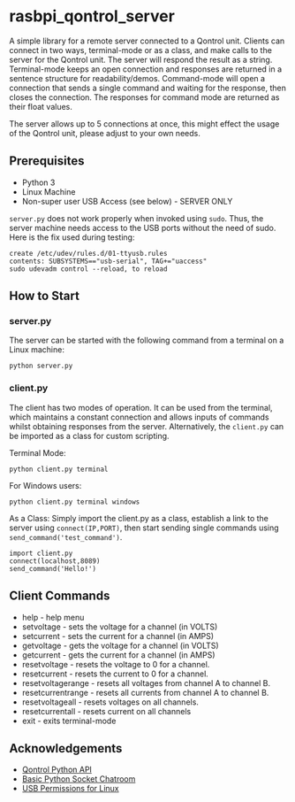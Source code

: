 # rasbpi_qontrol_server

A simple library for a remote server connected to a Qontrol unit. Clients can connect in two ways, terminal-mode or as a class, and make calls to the server for the Qontrol unit. The server will respond the result as a string. Terminal-mode keeps an open connection and responses are returned in a sentence structure for readability/demos. Command-mode will open a connection that sends a single command and waiting for the response, then closes the connection. The responses for command mode are returned as their float values.

The server allows up to 5 connections at once, this might effect the usage of the Qontrol unit, please adjust to your own needs.

## Prerequisites
* Python 3
* Linux Machine
* Non-super user USB Access (see below) - SERVER ONLY

`server.py` does not work properly when invoked using `sudo`. Thus, the server machine needs access to the USB ports without the need of sudo. Here is the fix used during testing:
```
create /etc/udev/rules.d/01-ttyusb.rules
contents: SUBSYSTEMS=="usb-serial", TAG+="uaccess"
sudo udevadm control --reload, to reload
```

## How to Start
### server.py
The server can be started with the following command from a terminal on a Linux machine:
```
python server.py
```
### client.py
The client has two modes of operation. It can be used from the terminal, which maintains a constant connection and allows inputs of commands whilst obtaining responses from the server. Alternatively, the `client.py` can be imported as a class for custom scripting.

Terminal Mode:
```
python client.py terminal
```
For Windows users:
```
python client.py terminal windows
```

As a Class:
Simply import the client.py as a class, establish a link to the server using `connect(IP,PORT)`, then start sending single commands using `send_command('test_command')`.
```
import client.py
connect(localhost,8089)
send_command('Hello!')
```

## Client Commands
* help - help menu
* setvoltage - sets the voltage for a channel (in VOLTS)
* setcurrent - sets the current for a channel (in AMPS)
* getvoltage - gets the voltage for a channel (in VOLTS)
* getcurrent - gets the current for a channel (in AMPS)
* resetvoltage - resets the voltage to 0 for a channel.
* resetcurrent - resets the current to 0 for a channel.
* resetvoltagerange - resets all voltages from channel A to channel B.
* resetcurrentrange - resets all currents from channel A to channel B.
* resetvoltageall - resets voltages on all channels.
* resetcurrentall - resets current on all channels
* exit - exits terminal-mode

## Acknowledgements
* [Qontrol Python API](http://qontrol.co.uk/getting-started-with-the-python-api/)
* [Basic Python Socket Chatroom](https://www.geeksforgeeks.org/simple-chat-room-using-python/)
* [USB Permissions for Linux](https://arduino.stackexchange.com/questions/21215/first-time-set-up-permission-denied-to-usb-port-ubuntu-14-04)
